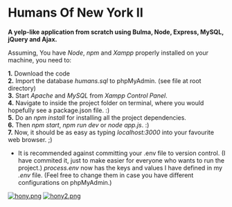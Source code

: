 # Humans Of New York II
**A yelp-like application from scratch using Bulma, Node, Express, MySQL, jQuery and Ajax.**

Assuming, You have *Node*, *npm* and *Xampp* properly installed on your machine, you need to:

**1.** Download the code  
**2.** Import the database *humans.sql* to phpMyAdmin. (see file at root directory)  
**3.** Start *Apache* and *MySQL* from *Xampp Control Panel*.  
**4.** Navigate to inside the project folder on terminal, where you would hopefully see a package.json file. :)  
**5.** Do an *npm install* for installing all the project dependencies.  
**6.** Then *npm start*, *npm run dev* or *node app.js*. :)  
**7.** Now, it should be as easy as typing *localhost:3000* into your favourite web browser. ;)  
  
* It is recommended against committing your .env file to version control. (I have commited it, just to make easier for everyone who wants to run the project.)
*process.env* now has the keys and values I have defined in my *.env* file. (Feel free to change them in case you have different configurations on phpMyAdmin.)

[![hony.png](https://i.postimg.cc/qRw1kK36/hony.png)](https://i.postimg.cc/qRw1kK36/hony.png)
[![hony2.png](https://i.postimg.cc/C5Bq085x/hony2.png)](https://i.postimg.cc/C5Bq085x/hony2.png)
